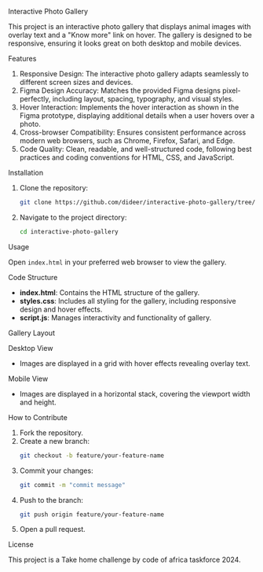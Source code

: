  Interactive Photo Gallery

This project is an interactive photo gallery that displays animal images with overlay text and a "Know more" link on hover. The gallery is designed to be responsive, ensuring it looks great on both desktop and mobile devices.

 Features

1. Responsive Design: The interactive photo gallery adapts seamlessly to different screen sizes and devices.
2. Figma Design Accuracy: Matches the provided Figma designs pixel-perfectly, including layout, spacing, typography, and visual styles.
3. Hover Interaction: Implements the hover interaction as shown in the Figma prototype, displaying additional details when a user hovers over a photo.
4. Cross-browser Compatibility: Ensures consistent performance across modern web browsers, such as Chrome, Firefox, Safari, and Edge.
5. Code Quality: Clean, readable, and well-structured code, following best practices and coding conventions for HTML, CSS, and JavaScript.

 Installation

1. Clone the repository:
    ```sh
    git clone https://github.com/dideer/interactive-photo-gallery/tree/master
    ```
2. Navigate to the project directory:
    ```sh
    cd interactive-photo-gallery
    ```

 Usage

Open `index.html` in your preferred web browser to view the gallery.

 Code Structure

- **index.html**: Contains the HTML structure of the gallery.
- **styles.css**: Includes all styling for the gallery, including responsive design and hover effects.
- **script.js**: Manages interactivity and functionality of gallery.

 Gallery Layout

 Desktop View
- Images are displayed in a grid with hover effects revealing overlay text.

 Mobile View
- Images are displayed in a horizontal stack, covering the viewport width and height.

 How to Contribute

1. Fork the repository.
2. Create a new branch:
    ```sh
    git checkout -b feature/your-feature-name
    ```
3. Commit your changes:
    ```sh
    git commit -m "commit message"
    ```
4. Push to the branch:
    ```sh
    git push origin feature/your-feature-name
    ```
5. Open a pull request.

 License

This project is  a Take home challenge by code of africa taskforce 2024.



